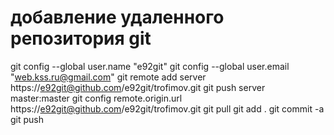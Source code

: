 # добавление удаленного репозитория git
git config --global user.name "e92git"
git config --global user.email "web.kss.ru@gmail.com"
git remote add server https://e92git@github.com/e92git/trofimov.git
git push server master:master
git config remote.origin.url https://e92git@github.com/e92git/trofimov.git
git pull
git add . 
git commit -a 
git push